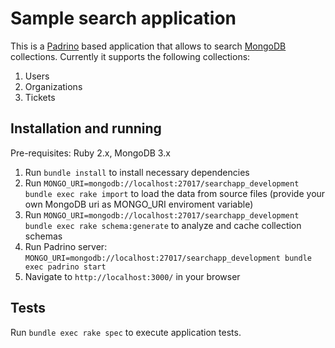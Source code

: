# Sample search application

This is a [Padrino](http://padrinorb.com) based application that allows to search [MongoDB](http://mongodb.com) collections. Currently it supports the following collections:

1. Users
2. Organizations
3. Tickets

## Installation and running

Pre-requisites: Ruby 2.x, MongoDB 3.x

1. Run ```bundle install``` to install necessary dependencies
2. Run ```MONGO_URI=mongodb://localhost:27017/searchapp_development bundle exec rake import``` to load the data from source files (provide your own MongoDB uri as MONGO_URI enviroment variable)
3. Run ```MONGO_URI=mongodb://localhost:27017/searchapp_development bundle exec rake schema:generate``` to analyze and cache collection schemas
4. Run Padrino server: ```MONGO_URI=mongodb://localhost:27017/searchapp_development bundle exec padrino start``` 
5. Navigate to ```http://localhost:3000/``` in your browser

## Tests

Run ```bundle exec rake spec``` to execute application tests.
